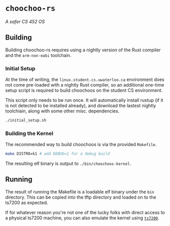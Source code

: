 # `choochoo-rs`

_A safer CS 452 OS_

## Building

Building choochoo-rs requires using a nightly version of the Rust compiler and
the `arm-non-eabi` toolchain.

### Initial Setup

At the time of writing, the `linux.student.cs.uwaterloo.ca` environment does not
come pre-loaded with a nightly Rust compiler, so an additional one-time setup
script is required to build choochoos on the student CS environment.

This script only needs to be run once. It will automatically install rustup (if
it is not detected to be installed already), and download the lastest nightly
toolchiain, along with some other misc. dependencies.

```bash
./initial_setup.sh
```

### Building the Kernel

The recommended way to build choochoos is via the provided `Makefile`.

```bash
make DISTRO=k1 # add DEBUG=1 for a debug build
```

The resulting elf binary is output to `./bin/choochoos-kernel`.

## Running

The result of running the Makefile is a loadable elf binary under the `bin`
directory. This can be copied into the tftp directory and loaded on to the
ts7200 as expected.

If for whatever reason you're not one of the lucky folks with direct access to a
physical ts7200 machine, you can also emulate the kernel using
[`ts7200`](https://github.com/daniel5151/ts7200).
